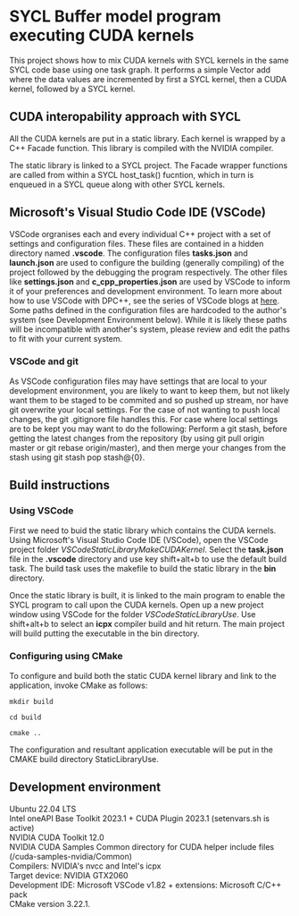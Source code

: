 # SYCL Buffer model program executing CUDA kernels

This project shows how to mix CUDA kernels with SYCL kernels in the same SYCL code base using one task graph. It performs a simple Vector add where the data values are incremented by first a SYCL kernel, then a CUDA kernel, followed by a SYCL kernel.

## CUDA interopability approach with SYCL
All the CUDA kernels are put in a static library. Each kernel is wrapped by a C++ Facade function. This library is compiled with the NVIDIA compiler.

The static library is linked to a SYCL project. The Facade wrapper functions are called from within a SYCL host_task() fucntion, which in turn is enqueued in a SYCL queue along with other SYCL kernels.

## Microsoft's Visual Studio Code IDE (VSCode)
VSCode orgranises each and every individual C++ project with a set of settings and configuration files. These files are contained in a hidden directory named **.vscode**. The configuration files **tasks.json** and **launch.json** are used to configure the building (generally compiling) of the project  followed by the debugging the program respectively. The other files like **settings.json** and **c_cpp_properties.json** are used by VSCode to inform it of your preferences and development environment. To learn more about how to use VSCode with DPC++, see the series of VSCode blogs at [here](https://codeplay.com/portal/blogs/2023/03/01/setting-up-c-development-with-visual-studio-code-on-ubuntu).  Some paths defined in the configuration files are hardcoded to the author's system (see Development Environment below). While it is likely these paths will be incompatible with another's system, please review and edit the paths to fit with your current system.

### VSCode and git
As VSCode configuration files may have settings that are local to your development environment, you are likely to want to keep them, but not likely want them to be staged to be commited and so pushed up stream, nor have git overwrite your local settings.
For the case of not wanting to push local changes, the git .gitignore file handles this. For case where local settings are to be kept you may want to do the following: 
Perform a git stash, before getting the latest changes from the repository (by using git pull origin master or git rebase origin/master), and then merge your changes from the stash using git stash pop stash@{0}.

## Build instructions
### Using VSCode
First we need to buid the static library which contains the CUDA kernels. 
Using Microsoft's Visual Studio Code IDE (VSCode), open the VSCode project folder *VSCodeStaticLibraryMakeCUDAKernel*. Select the **task.json** file in the **.vscode** directory and use key shift+alt+b to use the default build task. The build task uses the makefile to build the static library in the **bin** directory.

Once the static library is built, it is linked to the main program to enable the SYCL program to call upon the CUDA kernels. Open up a new project window using VSCode for the folder *VSCodeStaticLibraryUse*. Use shift+alt+b to select an **icpx** compiler build and hit return. The main project will build putting the executable in the bin directory.

### Configuring using CMake
To configure and build both the static CUDA kernel library and link to the application, invoke CMake as follows:

```
mkdir build

cd build

cmake ..
```
The configuration and resultant application executable will be put in the CMAKE build directory StaticLibraryUse.

## Development environment
Ubuntu 22.04 LTS \
Intel oneAPI Base Toolkit 2023.1 + CUDA Plugin 2023.1 (setenvars.sh is active) \
NVIDIA CUDA Toolkit 12.0 \
NVIDIA CUDA Samples Common directory for CUDA helper include files (/cuda-samples-nvidia/Common) \
Compilers: NVIDIA's nvcc and Intel's icpx \
Target device: NVIDIA GTX2060 \
Development IDE: Microsoft VSCode v1.82 + extensions: Microsoft C/C++ pack \
CMake version 3.22.1.
